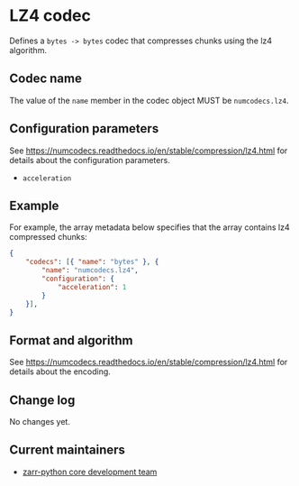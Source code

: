 # LZ4 codec

Defines a `bytes -> bytes` codec that compresses chunks using the lz4 algorithm.

## Codec name

The value of the `name` member in the codec object MUST be `numcodecs.lz4`.

## Configuration parameters

See https://numcodecs.readthedocs.io/en/stable/compression/lz4.html for details about the configuration parameters.

- `acceleration`

## Example

For example, the array metadata below specifies that the array contains lz4 compressed chunks:

```json
{
    "codecs": [{ "name": "bytes" }, {
        "name": "numcodecs.lz4",
        "configuration": {
            "acceleration": 1
        }
    }],
}
```


## Format and algorithm

See https://numcodecs.readthedocs.io/en/stable/compression/lz4.html for details about the encoding.

## Change log

No changes yet.

## Current maintainers

* [zarr-python core development team](https://github.com/orgs/zarr-developers/teams/python-core-devs)
